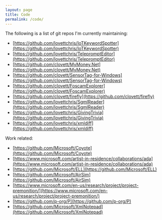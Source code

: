 ```yaml
---
layout: page
title: Code
permalink: /code/
---
```


The following is a list of git repos I'm currently maintaining:

- [https://github.com/lovettchris/IoTKeywordSpotter](https://github.com/lovettchris/IoTKeywordSpotter)
- [https://github.com/lovettchris/TelepromptEditor](https://github.com/lovettchris/TelepromptEditor)
- [https://github.com/clovett/MyMoney.Net](https://github.com/clovett/MyMoney.Net)
- [https://github.com/clovett/SensorTag-for-Windows](https://github.com/clovett/SensorTag-for-Windows)
- [https://github.com/clovett/FoscamExplorer](https://github.com/clovett/FoscamExplorer)
- [https://github.com/clovett/firefly](https://github.com/clovett/firefly)
- [https://github.com/lovettchris/SgmlReader](https://github.com/lovettchris/SgmlReader)
- [https://github.com/lovettchris/GivingTrivia](https://github.com/lovettchris/GivingTrivia)
- [https://github.com/lovettchris/xmldiff](https://github.com/lovettchris/xmldiff)

Work related:

- [https://github.com/Microsoft/Coyote](https://github.com/Microsoft/Coyote)
- [https://www.microsoft.com/artist-in-residence/collaborations/ada](https://www.microsoft.com/artist-in-residence/collaborations/ada)
- [https://github.com/Microsoft/ELL](https://github.com/Microsoft/ELL)
- [https://github.com/Microsoft/AirSim](https://github.com/Microsoft/AirSim)
- [https://www.microsoft.com/en-us/research/project/project-premonition/](https://www.microsoft.com/en-us/research/project/project-premonition/)
- [https://github.com/p-org/P](https://github.com/p-org/P)
- [https://github.com/Microsoft/XmlNotepad](https://github.com/Microsoft/XmlNotepad)
